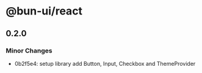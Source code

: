 # @bun-ui/react

## 0.2.0

### Minor Changes

- 0b2f5e4: setup library add Button, Input, Checkbox and ThemeProvider
